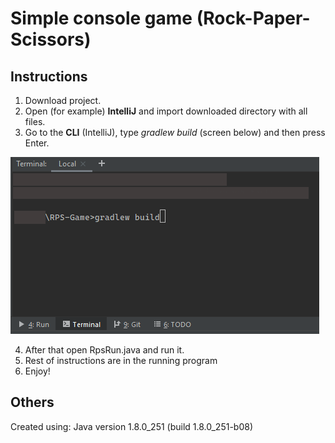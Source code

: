 ﻿# Simple console game (Rock-Paper-Scissors)

## Instructions

 1. Download project.
 2. Open (for example) **IntelliJ** and import downloaded directory with all files.
 3. Go to the **CLI** (IntelliJ), type *gradlew build* (screen below) and then press Enter.

![IDEscreen](intelloj.png)

 4. After that open RpsRun.java and run it.
 5. Rest of instructions are in the running program
 6. Enjoy!

## Others
Created using:
Java version 1.8.0_251 (build 1.8.0_251-b08)


